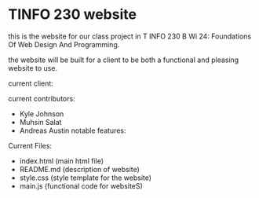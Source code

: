 # TINFO 230 website

this is the website for our class project in T INFO 230 B Wi 24: Foundations Of Web Design And Programming. 

the website will be built for a client to be both a functional and pleasing website to use.

current client:

current contributors:
- Kyle Johnson
- Muhsin Salat
- Andreas Austin
notable features:

Current Files:
- index.html (main html file)
- README.md (description of website)
- style.css (style template for the website)
- main.js (functional code for websiteS) 
